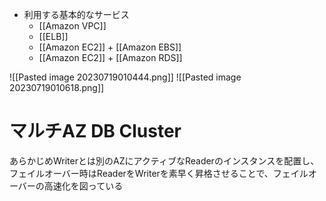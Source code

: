 - 利用する基本的なサービス
	- [[Amazon VPC]]
	- [[ELB]]
	- [[Amazon EC2]] + [[Amazon EBS]]
	- [[Amazon EC2]] + [[Amazon RDS]]


![[Pasted image 20230719010444.png]]
![[Pasted image 20230719010618.png]]

# マルチAZ DB Cluster
あらかじめWriterとは別のAZにアクティブなReaderのインスタンスを配置し、 フェイルオーバー時はReaderをWriterを素早く昇格させることで、フェイルオーバーの高速化を図っている